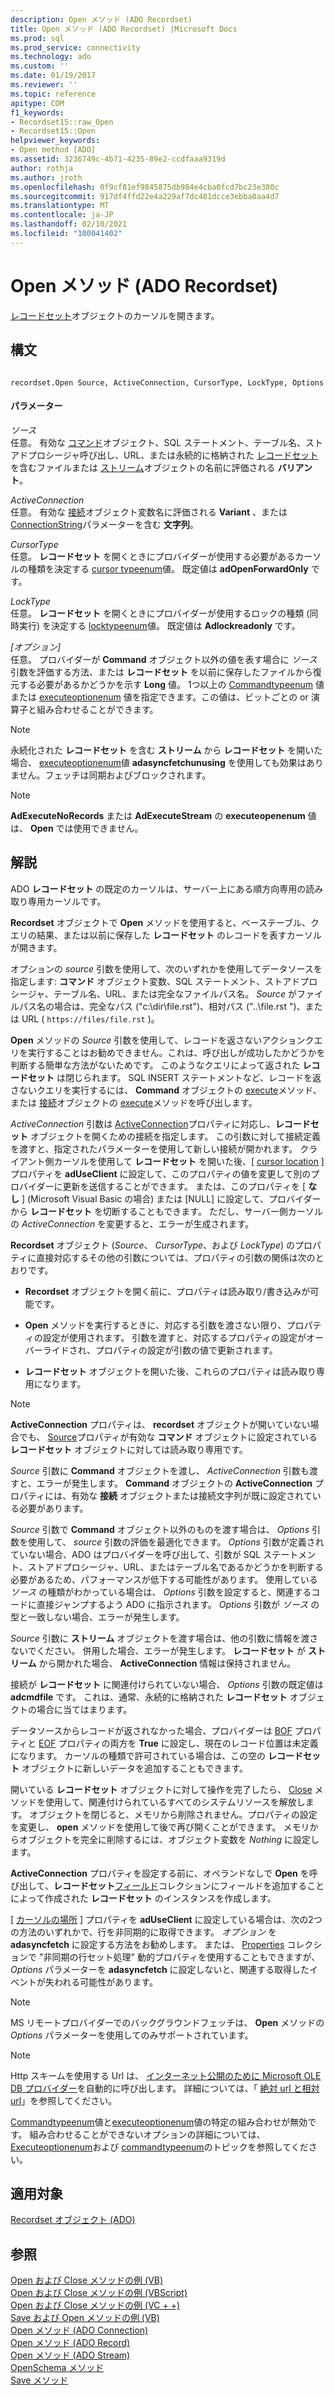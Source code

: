 ```yaml
---
description: Open メソッド (ADO Recordset)
title: Open メソッド (ADO Recordset) |Microsoft Docs
ms.prod: sql
ms.prod_service: connectivity
ms.technology: ado
ms.custom: ''
ms.date: 01/19/2017
ms.reviewer: ''
ms.topic: reference
apitype: COM
f1_keywords:
- Recordset15::raw_Open
- Recordset15::Open
helpviewer_keywords:
- Open method [ADO]
ms.assetid: 3236749c-4b71-4235-89e2-ccdfaaa9319d
author: rothja
ms.author: jroth
ms.openlocfilehash: 0f9cf81ef9845875db984e4cba0fcd7bc23e380c
ms.sourcegitcommit: 917df4ffd22e4a229af7dc481dcce3ebba0aa4d7
ms.translationtype: MT
ms.contentlocale: ja-JP
ms.lasthandoff: 02/10/2021
ms.locfileid: "100041402"
---
```

# <a name="open-method-ado-recordset"></a>Open メソッド (ADO Recordset)
[レコードセット](./recordset-object-ado.md)オブジェクトのカーソルを開きます。  
  
## <a name="syntax"></a>構文  
  
```  
  
recordset.Open Source, ActiveConnection, CursorType, LockType, Options  
```  
  
#### <a name="parameters"></a>パラメーター  
 *ソース*  
 任意。 有効な [コマンド](./command-object-ado.md)オブジェクト、SQL ステートメント、テーブル名、ストアドプロシージャ呼び出し、URL、または永続的に格納された [レコードセット](./recordset-object-ado.md)を含むファイルまたは [ストリーム](./stream-object-ado.md)オブジェクトの名前に評価される **バリアント**。  
  
 *ActiveConnection*  
 任意。 有効な [接続](./connection-object-ado.md)オブジェクト変数名に評価される **Variant** 、または [ConnectionString](./connectionstring-property-ado.md)パラメーターを含む **文字列**。  
  
 *CursorType*  
 任意。 **レコードセット** を開くときにプロバイダーが使用する必要があるカーソルの種類を決定する [cursor typeenum](./cursortypeenum.md)値。 既定値は **adOpenForwardOnly** です。  
  
 *LockType*  
 任意。 **レコードセット** を開くときにプロバイダーが使用するロックの種類 (同時実行) を決定する [locktypeenum](./locktypeenum.md)値。 既定値は **Adlockreadonly** です。  
  
 *[オプション]*  
 任意。 プロバイダーが **Command** オブジェクト以外の値を表す場合に *ソース* 引数を評価する方法、または **レコードセット** を以前に保存したファイルから復元する必要があるかどうかを示す **Long** 値。 1つ以上の [Commandtypeenum](./commandtypeenum.md) 値または [executeoptionenum](./executeoptionenum.md) 値を指定できます。この値は、ビットごとの or 演算子と組み合わせることができます。  
  
> [!NOTE]
>  永続化された **レコードセット** を含む **ストリーム** から **レコードセット** を開いた場合、 [executeoptionenum](./executeoptionenum.md)値 **adasyncfetchunusing** を使用しても効果はありません。フェッチは同期およびブロックされます。  
  
> [!NOTE]
>  **AdExecuteNoRecords** または **AdExecuteStream** の **executeopenenum** 値は、 **Open** では使用できません。  
  
## <a name="remarks"></a>解説  
 ADO **レコードセット** の既定のカーソルは、サーバー上にある順方向専用の読み取り専用カーソルです。  
  
 **Recordset** オブジェクトで **Open** メソッドを使用すると、ベーステーブル、クエリの結果、または以前に保存した **レコードセット** のレコードを表すカーソルが開きます。  
  
 オプションの *source* 引数を使用して、次のいずれかを使用してデータソースを指定します: **コマンド** オブジェクト変数、SQL ステートメント、ストアドプロシージャ、テーブル名、URL、または完全なファイルパス名。 *Source* がファイルパス名の場合は、完全なパス ("c:\dir\file.rst")、相対パス ("..\file.rst ")、または URL ( `https://files/file.rst` )。  
  
 **Open** メソッドの *Source* 引数を使用して、レコードを返さないアクションクエリを実行することはお勧めできません。これは、呼び出しが成功したかどうかを判断する簡単な方法がないためです。 このようなクエリによって返された **レコードセット** は閉じられます。 SQL INSERT ステートメントなど、レコードを返さないクエリを実行するには、 **Command** オブジェクトの [execute](./execute-method-ado-command.md)メソッド、または [接続](./connection-object-ado.md)オブジェクトの [execute](./execute-method-ado-connection.md)メソッドを呼び出します。  
  
 *ActiveConnection* 引数は [ActiveConnection](./activeconnection-property-ado.md)プロパティに対応し、**レコードセット** オブジェクトを開くための接続を指定します。 この引数に対して接続定義を渡すと、指定されたパラメーターを使用して新しい接続が開かれます。 クライアント側カーソルを使用して **レコードセット** を開いた後、[ [cursor location](./cursorlocation-property-ado.md) ] プロパティを **adUseClient** に設定して、このプロパティの値を変更して別のプロバイダーに更新を送信することができます。 または、このプロパティを [ **なし** ] (Microsoft Visual Basic の場合) または [NULL] に設定して、プロバイダーから **レコードセット** を切断することもできます。 ただし、サーバー側カーソルの *ActiveConnection* を変更すると、エラーが生成されます。  
  
 **Recordset** オブジェクト (*Source*、 *CursorType*、および *LockType*) のプロパティに直接対応するその他の引数については、プロパティの引数の関係は次のとおりです。  
  
-   **Recordset** オブジェクトを開く前に、プロパティは読み取り/書き込みが可能です。  
  
-   **Open** メソッドを実行するときに、対応する引数を渡さない限り、プロパティの設定が使用されます。 引数を渡すと、対応するプロパティの設定がオーバーライドされ、プロパティの設定が引数の値で更新されます。  
  
-   **レコードセット** オブジェクトを開いた後、これらのプロパティは読み取り専用になります。  
  
> [!NOTE]
>  **ActiveConnection** プロパティは、 **recordset** オブジェクトが開いていない場合でも、 [Source](./source-property-ado-recordset.md)プロパティが有効な **コマンド** オブジェクトに設定されている **レコードセット** オブジェクトに対しては読み取り専用です。  
  
 *Source* 引数に **Command** オブジェクトを渡し、 *ActiveConnection* 引数も渡すと、エラーが発生します。 **Command** オブジェクトの **ActiveConnection** プロパティには、有効な **接続** オブジェクトまたは接続文字列が既に設定されている必要があります。  
  
 *Source* 引数で **Command** オブジェクト以外のものを渡す場合は、 *Options* 引数を使用して、 *source* 引数の評価を最適化できます。 *Options* 引数が定義されていない場合、ADO はプロバイダーを呼び出して、引数が SQL ステートメント、ストアドプロシージャ、URL、またはテーブル名であるかどうかを判断する必要があるため、パフォーマンスが低下する可能性があります。 使用している *ソース* の種類がわかっている場合は、 *Options* 引数を設定すると、関連するコードに直接ジャンプするよう ADO に指示されます。 *Options* 引数が *ソース* の型と一致しない場合、エラーが発生します。  
  
 *Source* 引数に **ストリーム** オブジェクトを渡す場合は、他の引数に情報を渡さないでください。 併用した場合、エラーが発生します。 **レコードセット** が **ストリーム** から開かれた場合、 **ActiveConnection** 情報は保持されません。  
  
 接続が **レコードセット** に関連付けられていない場合、 *Options* 引数の既定値は **adcmdfile** です。 これは、通常、永続的に格納された **レコードセット** オブジェクトの場合に当てはまります。  
  
 データソースからレコードが返されなかった場合、プロバイダーは [BOF](./bof-eof-properties-ado.md) プロパティと [EOF](./bof-eof-properties-ado.md) プロパティの両方を **True** に設定し、現在のレコード位置は未定義になります。 カーソルの種類で許可されている場合は、この空の **レコードセット** オブジェクトに新しいデータを追加することもできます。  
  
 開いている **レコードセット** オブジェクトに対して操作を完了したら、 [Close](./close-method-ado.md) メソッドを使用して、関連付けられているすべてのシステムリソースを解放します。 オブジェクトを閉じると、メモリから削除されません。プロパティの設定を変更し、 **open** メソッドを使用して後で再び開くことができます。 メモリからオブジェクトを完全に削除するには、オブジェクト変数を *Nothing* に設定します。  
  
 **ActiveConnection** プロパティを設定する前に、オペランドなしで **Open** を呼び出して、**レコードセット**[フィールド](./fields-collection-ado.md)コレクションにフィールドを追加することによって作成された **レコードセット** のインスタンスを作成します。  
  
 [ [カーソルの場所](./cursorlocation-property-ado.md) ] プロパティを **adUseClient** に設定している場合は、次の2つの方法のいずれかで、行を非同期的に取得できます。 *オプション* を **adasyncfetch** に設定する方法をお勧めします。 または、 [Properties](./properties-collection-ado.md) コレクションで "非同期の行セット処理" 動的プロパティを使用することもできますが、 *Options* パラメーターを **adasyncfetch** に設定しないと、関連する取得したイベントが失われる可能性があります。  
  
> [!NOTE]
>  MS リモートプロバイダーでのバックグラウンドフェッチは、 **Open** メソッドの *Options* パラメーターを使用してのみサポートされています。  
  
> [!NOTE]
>  Http スキームを使用する Url は、 [インターネット公開のために Microsoft OLE DB プロバイダー](../../guide/appendixes/microsoft-ole-db-provider-for-internet-publishing.md)を自動的に呼び出します。 詳細については、「 [絶対 url と相対 url](../../guide/data/absolute-and-relative-urls.md)」を参照してください。  
  
 [Commandtypeenum](./commandtypeenum.md)値と[executeoptionenum](./executeoptionenum.md)値の特定の組み合わせが無効です。 組み合わせることができないオプションの詳細については、 [Executeoptionenum](./executeoptionenum.md)および [commandtypeenum](./commandtypeenum.md)のトピックを参照してください。  
  
## <a name="applies-to"></a>適用対象  
 [Recordset オブジェクト (ADO)](./recordset-object-ado.md)  
  
## <a name="see-also"></a>参照  
 [Open および Close メソッドの例 (VB)](./open-and-close-methods-example-vb.md)   
 [Open および Close メソッドの例 (VBScript)](./open-and-close-methods-example-vbscript.md)   
 [Open および Close メソッドの例 (VC + +)](./open-and-close-methods-example-vc.md)   
 [Save および Open メソッドの例 (VB)](./save-and-open-methods-example-vb.md)   
 [Open メソッド (ADO Connection)](./open-method-ado-connection.md)   
 [Open メソッド (ADO Record)](./open-method-ado-record.md)   
 [Open メソッド (ADO Stream)](./open-method-ado-stream.md)   
 [OpenSchema メソッド](./openschema-method.md)   
 [Save メソッド](./save-method.md)
